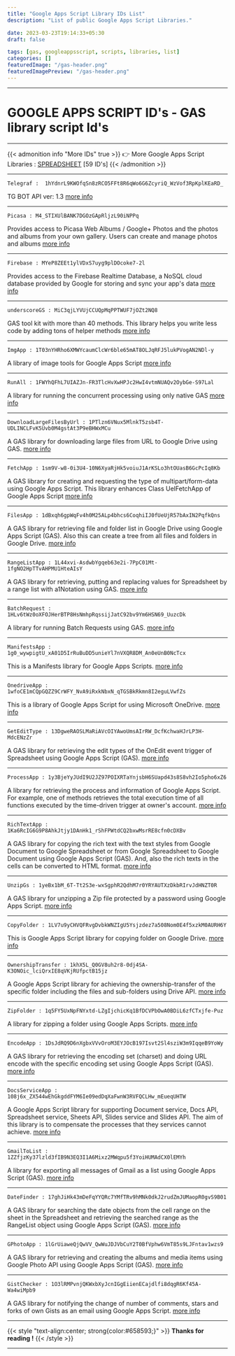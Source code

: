 ```yaml
---
title: "Google Apps Script Library IDs List"
description: "List of public Google Apps Script Libraries."

date: 2023-03-23T19:14:33+05:30
draft: false

tags: [gas, googleappsscript, scripts, libraries, list]
categories: []
featuredImage: "/gas-header.png"
featuredImagePreview: "/gas-header.png"
---
```


---
# GOOGLE APPS SCRIPT ID's - GAS library script Id's
___ 
 



{{< admonition info "More IDs" true >}}
👉  More Google Apps Script Libraries : [SPREADSHEET](https://docs.google.com/spreadsheets/d/18MS3_6D0nVtX_cisU3yWVI_MdGhnZ1tKxE2cuIC9c24/edit#gid=0)  [59 ID's]
{{< /admonition >}}

---

    Telegraf :  1hYdnrL9KWOfqSn8zRCO5FFt8R6qWo6G6ZcyriQ_WzVof3RpKplKEaRD_

TG BOT API  ver: 1.3 [more info](https://telegra.ph/aVlYr39sBu-04-29)

---
    Picasa : M4_STIXUlBANK7DGOzGApRljzL90iNPPq

Provides access to Picasa Web Albums / Google+ Photos and the photos and albums from your own gallery. Users can create and manage photos and albums    [more info](https://sites.google.com/site/scriptsexamples/new-connectors-to-google-services/picasa-services/reference)

----

    Firebase : MYeP8ZEEt1ylVDxS7uyg9plDOcoke7-2l

Provides access to the Firebase Realtime Database, a NoSQL cloud database provided by Google for storing and sync your app's data  [more info](https://sites.google.com/site/scriptsexamples/new-connectors-to-google-services/firebase/reference)

----

    underscoreGS : MiC3qjLYVUjCCUQpMqPPTWUF7jOZt2NQ8

GAS tool kit with more than 40 methods. This library helps you write less code by adding tons of helper methods  [more info](https://sites.google.com/site/scriptsexamples/custom-methods/underscoregs)

---
    ImgApp : 1T03nYHRho6XMWYcaumClcWr6ble65mAT8OLJqRFJ5lukPVogAN2NDl-y

A library of image tools for Google Apps Script  [more info](https://github.com/tanaikech/ImgApp)

---
    RunAll : 1FWYhQFhL7UIAZJn-FR3TlcHvXwHPJc2HwI4vtmNUAQv2OybGe-S97Lal

A library for running the concurrent processing using only native GAS  [more info](https://github.com/tanaikech/RunAll)

---
    DownloadLargeFilesByUrl : 1PTlzn6VNux5MlnkT5zsb4T-UDLINCLFvK5Uvb0M4gstAt3P9eBHWxMCu

A GAS library for downloading large files from URL to Google Drive using GAS. [more info](https://github.com/tanaikech/DownloadLargeFilesByUrl)

---
    FetchApp : 1sm9V-w8-0i3U4-10N6XyaRjHk5voiuJ1ArKSLo3htOUasB6GcPcIq8Kb

A GAS library for creating and requesting the type of multipart/form-data using Google Apps Script. This library enhances Class UelFetchApp of Google Apps Script  [more info](https://github.com/tanaikech/FetchApp)

---
    FilesApp : 1dBxqh6gpWqFv4h0M25ALp4bhcs6CoqhiIJ0fUeUjR57bAxIN2PqfkQns

A GAS library for retrieving file and folder list in Google Drive using Google Apps Script (GAS). Also this can create a tree from all files and folders in Google Drive. [more info](https://github.com/tanaikech/FilesApp)

---
    RangeListApp : 1L44xvi-AsdwbYgqeb63e2i-7PpC01Mt-1fgNO2HpTTvAHPMU1HteAIsY

A GAS library for retrieving, putting and replacing values for Spreadsheet by a range list with a1Notation using GAS. [more info](https://github.com/tanaikech/RangeListApp)

---
    BatchRequest : 1HLv6tWz0oXFOJHerBTP8HsNmhpRqssijJatC92bv9Ym6HSN69_UuzcDk

A library for running Batch Requests using GAS. [more info](https://github.com/tanaikech/BatchRequest)

---
    ManifestsApp : 1g0_wywpigtU_xA01D5IrRuBuDD5unieYl7nVXQR8DM_An0eUnB0NcTcx

This is a Manifests library for Google Apps Scripts. [more info](https://github.com/tanaikech/ManifestsApp)

---
    OnedriveApp : 1wfoCE1mCQpGQZZ9CrWFY_NvA9iRxkNbxN_qTGSBkRkmn8I2eguLVwfZs

This is a library of Google Apps Script for using Microsoft OneDrive. [more info](https://github.com/tanaikech/OnedriveApp)

---
    GetEditType : 13DgweRAOSLMaRiAVcOIYAwoUmsAIrRW_DcfKchwaHJrLP3H-MdcENzZr

A GAS library for retrieving the edit types of the OnEdit event trigger of Spreadsheet using Google Apps Script (GAS). [more info](https://github.com/tanaikech/GetEditType)


---
    ProcessApp : 1y3BjeYyJUdI9U2JZ97POIXRTaYnjsbH6SUapd43s8S8vh2Io5pho6xZ6

A library for retrieving the process and information of Google Apps Script. For example, one of methods retrieves the total execution time of all functions executed by the time-driven trigger at owner's account. [more info](https://github.com/tanaikech/ProcessApp)

---
    RichTextApp : 1Ka6RcIG6G9P8AhkJtjy1DAnHk1_rShFPWtdCQ2bxwMsrRE8cfn0cDXBv

A GAS library for copying the rich text with the text styles from Google Document to Google Spreadsheet or from Google Spreadsheet to Google Document using Google Apps Script (GAS). And, also the rich texts in the cells can be converted to HTML format. [more info](https://github.com/tanaikech/RichTextApp)

---
    UnzipGs : 1yeBx1bM_6T-Tt2S3e-wxSgphR2QdhM7r0YRYAUTXzDkbRIrvJdHNZT0R

A GAS library for unzipping a Zip file protected by a password using Google Apps Script. [more info](https://github.com/tanaikech/UnzipGs)

---
    CopyFolder : 1LV7u9yCHVQFRvgDvbkWNZIgU5Ysjzdez7a508Nom0E4f5xzkM0AURH6Y

This is Google Apps Script library for copying folder on Google Drive. [more info](https://github.com/tanaikech/CopyFolder)

---

    OwnershipTransfer : 1khX5L_Q0GV8uh2r8-0dj4SA-K3ONOic_lciQrxIE8qVKjRUfpctB15jz

A Google Apps Script library for achieving the ownership-transfer of the specific folder including the files and sub-folders using Drive API.  [more info](https://github.com/tanaikech/OwnershipTransfer)

---

    ZipFolder : 1q5FY5UxNpFNYxtd-LZgIjchicKq1BfDCVPbOwA0BDiL6zfCTxjfe-Puz

A library for zipping a folder using Google Apps Scripts. [more info](https://github.com/tanaikech/ZipFolder)

---

    EncodeApp : 1DsJdRQ9D6nXgbxVVvOroM3EYJOcB197Isvt2Sl4sziW3m9IqqeB9YoWy

A GAS library for retrieving the encoding set (charset) and doing URL encode with the specific encoding set using Google Apps Script (GAS). [more info](https://github.com/tanaikech/EncodeApp)

---

    DocsServiceApp : 108j6x_ZX544wEhGkgddFYM6Ie09edDqXaFwnW3RVFQCLHw_mEueqUHTW

A Google Apps Script library for supporting Document service, Docs API, Spreadsheet service, Sheets API, Slides service and Slides API. The aim of this library is to compensate the processes that they services cannot achieve. [more info](https://github.com/tanaikech/DocsServiceApp)

---

    GmailToList : 1ZZfjzKy37lzld3fIB9N3EQ3I1A6Mixz2MWqpu5f3YoiHUMAdCX0lEMYh

A library for exporting all messages of Gmail as a list using Google Apps Script (GAS). [more info](https://github.com/tanaikech/GmailToList)

---

    DateFinder : 17ghJiHk43mDeFqYYQRc7YMfTRv9hMNk0dkJ2rudZmJUMaopR0gvS9B01

A GAS library for searching the date objects from the cell range on the sheet in the Spreadsheet and retrieving the searched range as the RangeList object using Google Apps Script (GAS). [more info](https://github.com/tanaikech/DateFinder)

---

    GPhotoApp : 1lGrUiaweQjQwVV_QwWuJDJVbCuY2T0BfVphw6VmT85s9LJFntav1wzs9

A GAS library for retrieving and creating the albums and media items using Google Photo API using Google Apps Script (GAS). [more info](https://github.com/tanaikech/GPhotoApp)

---

    GistChecker : 1O3lRMPvnjQKWxbXyJcnIGgEiienECajdlfi8dqgR6Kf45A-Wa4wiMpb9

A GAS library for notifying the change of number of comments, stars and forks of own Gists as an email using Google Apps Script. [more info](https://github.com/tanaikech/GistChecker)

---

{{< style "text-align:center; strong{color:#658593;}" >}}
**Thanks for reading !**
{{< /style >}}

---